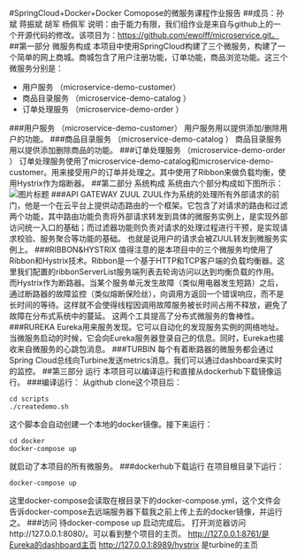 #SpringCloud+Docker+Docker Comopose的微服务课程作业报告
##成员：孙斌 蒋振斌 胡军 杨佩军
说明：由于能力有限，我们组作业是来自与github上的一个开源代码的修改。该项目为：https://github.com/ewolff/microservice.git。
##第一部分 微服务构成
本项目中使用SpringCloud构建了三个微服务，构建了一个简单的网上商城。商城包含了用户注册功能，订单功能，商品浏览功能。这三个微服务分别是：


 - 用户服务 （microservice-demo-customer）
 - 商品目录服务 （microservice-demo-catalog ）
 - 订单处理服务 （microservice-demo-order ）

###用户服务 （microservice-demo-customer）
用户服务用以提供添加/删除用户的功能。
###商品目录服务 （microservice-demo-catalog ）
商品目录服务用以提供添加删除商品的功能。
###订单处理服务 （microservice-demo-order ）
订单处理服务使用了microservice-demo-catalog和microservice-demo-customer。用来接受用户的订单并处理之。其中使用了Ribbon来做负载均衡，使用Hystrix作为熔断器。
##第二部分 系统构成
系统由六个部分构成如下图所示：
![图片标题](https://leanote.com/api/file/getImage?fileId=594f75f8ab64410fe5000f9a)
###API GATEWAY ZUUL
ZUUL作为系统的处理所有外部请求的前门，他是一个在云平台上提供动态路由的一个框架。它包含了对请求的路由和过滤两个功能，其中路由功能负责将外部请求转发到具体的微服务实例上，是实现外部访问统一入口的基础；而过滤器功能则负责对请求的处理过程进行干预，是实现请求校验、服务聚合等功能的基础。
也就是说用户的请求会被ZUUL转发到微服务实例上。
###RIBBON&HYSTRIX
值得注意的是本项目中的三个微服务均使用了Ribbon和Hystrix技术。Ribbon是一个基于HTTP和TCP客户端的负载均衡器。这里我们配置的ribbonServerList服务端列表去轮询访问以达到均衡负载的作用。
而Hystrix作为断路器。当某个服务单元发生故障（类似用电器发生短路）之后，通过断路器的故障监控（类似熔断保险丝），向调用方返回一个错误响应，而不是长时间的等待。这样就不会使得线程因调用故障服务被长时间占用不释放，避免了故障在分布式系统中的蔓延。
这两个工具提高了分布式微服务的鲁棒性。
###RUREKA
Eureka用来服务发现。它可以自动化的发现服务实例的网络地址。当微服务启动的时候，它会向Eureka服务器登录自己的信息。同时，Eureka也接收来自微服务的心跳包消息。
###TURBIN
每个有着断路器的微服务都会通过Spring Cloud总线向Turbine发送metrics消息。我们可以通过dashboard来实时的监控。
##第三部分 运行
本项目可以编译运行和直接从dockerhub下载镜像运行。
###编译运行：
从github clone这个项目后：
```
cd scripts
./createdemo.sh
```
这个脚本会自动创建一个本地的docker镜像。接下来运行：
```
cd docker
docker-compose up
```
就启动了本项目的所有微服务。
###dockerhub下载运行
在项目根目录下运行：
```
docker-compose up
```
这里docker-compose会读取在根目录下的docker-compose.yml，这个文件会告诉docker-compose去远端服务器下载我之前上传上去的docker镜像，并运行之。
###访问
待docker-compose up 启动完成后。
打开浏览器访问http://127.0.0.1:8080/。可以看到整个项目的主页。
http://127.0.0.1:8761/是Eureka的dashboard主页
http://127.0.0.1:8989/hystrix 是turbine的主页
